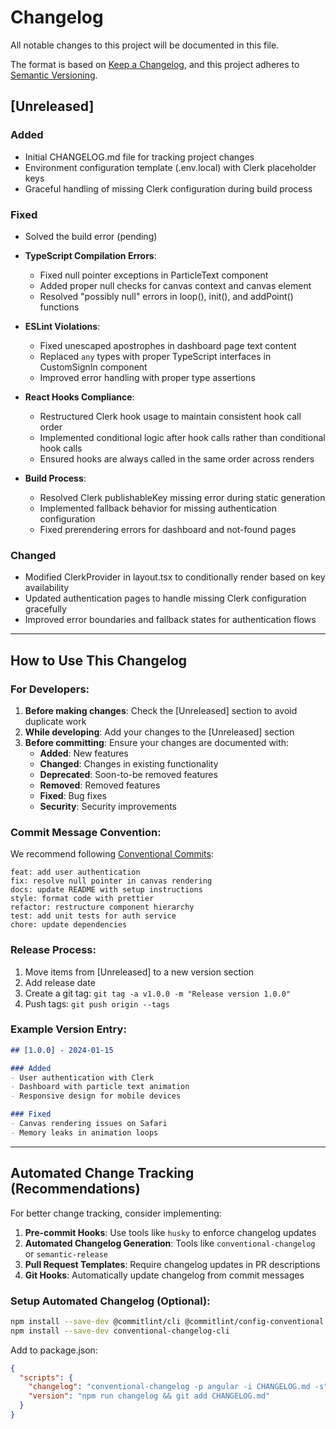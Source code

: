 # Changelog

All notable changes to this project will be documented in this file.

The format is based on [Keep a Changelog](https://keepachangelog.com/en/1.0.0/),
and this project adheres to [Semantic Versioning](https://semver.org/spec/v2.0.0.html).

## [Unreleased]

### Added
- Initial CHANGELOG.md file for tracking project changes
- Environment configuration template (.env.local) with Clerk placeholder keys
- Graceful handling of missing Clerk configuration during build process

### Fixed
- Solved the build error (pending)
- **TypeScript Compilation Errors**:
  - Fixed null pointer exceptions in ParticleText component
  - Added proper null checks for canvas context and canvas element
  - Resolved "possibly null" errors in loop(), init(), and addPoint() functions

- **ESLint Violations**:
  - Fixed unescaped apostrophes in dashboard page text content
  - Replaced `any` types with proper TypeScript interfaces in CustomSignIn component
  - Improved error handling with proper type assertions

- **React Hooks Compliance**:
  - Restructured Clerk hook usage to maintain consistent hook call order
  - Implemented conditional logic after hook calls rather than conditional hook calls
  - Ensured hooks are always called in the same order across renders

- **Build Process**:
  - Resolved Clerk publishableKey missing error during static generation
  - Implemented fallback behavior for missing authentication configuration
  - Fixed prerendering errors for dashboard and not-found pages

### Changed
- Modified ClerkProvider in layout.tsx to conditionally render based on key availability
- Updated authentication pages to handle missing Clerk configuration gracefully
- Improved error boundaries and fallback states for authentication flows

---

## How to Use This Changelog

### For Developers:
1. **Before making changes**: Check the [Unreleased] section to avoid duplicate work
2. **While developing**: Add your changes to the [Unreleased] section
3. **Before committing**: Ensure your changes are documented with:
   - **Added**: New features
   - **Changed**: Changes in existing functionality
   - **Deprecated**: Soon-to-be removed features
   - **Removed**: Removed features
   - **Fixed**: Bug fixes
   - **Security**: Security improvements

### Commit Message Convention:
We recommend following [Conventional Commits](https://www.conventionalcommits.org/):
```
feat: add user authentication
fix: resolve null pointer in canvas rendering
docs: update README with setup instructions
style: format code with prettier
refactor: restructure component hierarchy
test: add unit tests for auth service
chore: update dependencies
```

### Release Process:
1. Move items from [Unreleased] to a new version section
2. Add release date
3. Create a git tag: `git tag -a v1.0.0 -m "Release version 1.0.0"`
4. Push tags: `git push origin --tags`

### Example Version Entry:
```markdown
## [1.0.0] - 2024-01-15

### Added
- User authentication with Clerk
- Dashboard with particle text animation
- Responsive design for mobile devices

### Fixed
- Canvas rendering issues on Safari
- Memory leaks in animation loops
```

---

## Automated Change Tracking (Recommendations)

For better change tracking, consider implementing:

1. **Pre-commit Hooks**: Use tools like `husky` to enforce changelog updates
2. **Automated Changelog Generation**: Tools like `conventional-changelog` or `semantic-release`
3. **Pull Request Templates**: Require changelog updates in PR descriptions
4. **Git Hooks**: Automatically update changelog from commit messages

### Setup Automated Changelog (Optional):
```bash
npm install --save-dev @commitlint/cli @commitlint/config-conventional husky
npm install --save-dev conventional-changelog-cli
```

Add to package.json:
```json
{
  "scripts": {
    "changelog": "conventional-changelog -p angular -i CHANGELOG.md -s",
    "version": "npm run changelog && git add CHANGELOG.md"
  }
}
```